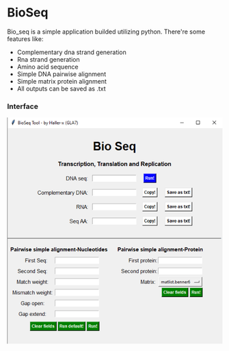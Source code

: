# BioSeq
Bio_seq is a simple application builded utilizing python. There're some features like:
- Complementary dna strand generation
- Rna strand generation
- Amino acid sequence
- Simple DNA pairwise alignment
- Simple matrix protein alignment
- All outputs can be saved as .txt

**<h3>Interface</h3>**
![](images/interface.png)
